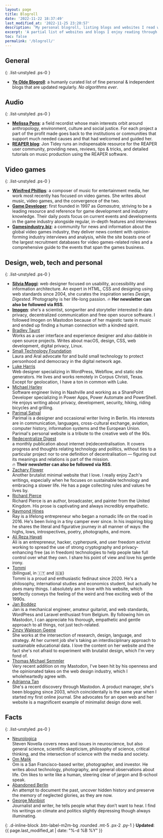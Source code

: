 ```yaml
---
layout: page
title: Blogroll
date: '2022-11-22 18:37:49'
last_modified_at: '2022-11-25 23:20:57'
description: 'My personal blogroll, listing blogs and websites I read within a curated platform that has no algorithm.'
excerpt: 'A partial list of websites and blogs I enjoy reading through RSS feeds.'
toc: false
permalink: '/blogroll/'
---
```

## General

{: .list-unstyled .ps-0 }
- [**Ye Olde Blogroll**](https://blogroll.org/): a humanly curated list of fine personal & independent blogs that are updated regularly. _No algorithms ever_.

## Audio

{: .list-unstyled .ps-0 }
- [**Melissa Pons**](https://melissapons.com/): a field recordist whose main interests orbit around anthropology, environment, culture and social justice. For each project a part of the profit made goes back to the institutions or communities that support much needed causes and that had welcomed and guided her.
- [**REAPER blog**](https://reaperblog.net/): Jon Tidey runs an indispensable resource for the REAPER user community, providing news, reviews, tips & tricks, and detailed tutorials on music production using the REAPER software.

## Video games

{: .list-unstyled .ps-0 }
- [**Winifred Phillips**](https://winifredphillips.wpcomstaging.com/): a composer of music for entertainment media, her work most recently has focused on video games. She writes about music, video games, and the convergence of the two.
- [**Game Developer**](https://www.gamedeveloper.com/blogs): first founded in 1997 as _Gamasutra_, striving to be a leading resource and reference for game development and industry knowledge. Their daily posts focus on current events and developments in the game industry alongside regular, in-depth features and interviews
- [**Gamesindustry.biz**](https://www.gamesindustry.biz/): a community for news and information about the global video games industry, they deliver news content with opinion-forming industry interviews and analysis, while the site boasts one of the largest recruitment databases for video games-related roles and a comprehensive guide to the events that span the games business.

## Design, web, tech and personal

{: .list-unstyled .ps-0 }
- [**Silvia Maggi**](https://silviamaggidesign.com): web designer focused on usability, accessibility and information architecture. An expert in HTML, CSS and designing using web standards since 2004, she curates the inspiration series _Design, Digested_. Photography is her life-long passion. 🔥 **Her newsletter can also be followed via RSS**. 
- [**Imogen**](https://write.as/imgn/): she's a scientist, songwriter and storyteller interested in data privacy, decentralized communication and free open source software. I followed Imogen on Mastodon because of her majestic taste in music and ended up finding a human connection with a kindred spirit.
- [Bradley Taunt](https://tdarb.org/)<br>Works as a user interface and experience designer and also dabble in open source projects. Writes about macOS, design, CSS, web development, digital privacy, Linux.
- [Small Technology Foundation](https://small-tech.org/news/)<br>Laura and Aral advocate for and build small technology to protect personhood and democracy in the digital network age.
- [Luke Harris](https://www.lkhrs.com)<br>Web designer specializing in WordPress, Webflow, and static site generators. He lives and works remotely in Corpus Christi, Texas. Except for geolocation, I have a ton in common with Luke.
- [Michael Harley](https://obsolete29.com/)<br>Software engineer living in Nashville and working as a SharePoint Developer specializing in Power Apps, Power Automate and PowerShell. He enjoys writing about privacy, development, security, hiking, riding bicycles and grilling.
- [Parimal Satyal](https://neustadt.fr)<br>Parimal is a designer and occasional writer living in Berlin. His interests are in communication, languages, cross-cultural exchange, aviation, computer history, information systems and the European Union. Parimal's personal website is a tribute to the creative web of the 90s.
- [Redecentralize Digest](https://redecentralize.org/redigest/)<br>a monthly publication about internet (re)decentralisation. It covers progress and thoughts relating technology and politics, without ties to a particular project nor to one definition of decentralisation — figuring out its meanings and relations is part of the mission.<br>🔥 **Their newsletter can also be followed via RSS**.
- [Zachary Flower](http://flower.codes/)<br>Another brutalist minimal website that I love. I really enjoy Zach's writings, especially when he focuses on sustainable technology and embracing a slower life. He has a page collecting rules and values he lives by.
- [Richard Pierce](https://tettig.com/)<br>Richard Pierce is an author, broadcaster, and painter from the United Kingdom. His prose is captivating and always incredibly empathetic.
- [Raymond Hines](https://alongtheray.com)<br>Ray is a lifelong entrepreneur who began a nomadic life on the road in 2016. He's been living in a tiny camper ever since. In his inspiring blog he shares the literal and figurative journey in all manner of ways: the highs, lows, introspectives, poetry, photographs, and more.
- [Ali Reza Hayati](https://alirezahayati.com/)<br>Ali is an entrepreneur, hacker, cypherpunk, and user freedom activist working to spread the use of strong cryptography and privacy-enhancing free (as in freedom) technologies to help people take full control over what they own. I share his point of view and love his gentle irony.
- [Tommi](https://tommi.space/zibenglish)<br>(bilingual, in 🇮🇹 and 🇬🇧)<br>Tommi is a proud and enthusiastic fedinaut since 2020. He's a philosophy, international studies and economics student, but actually he does many things. I absolutely am in love with his website, which perfectly conveys the feeling of the weird and free exciting web of the 1990s.
- [Jan Boddez](https://jan.boddez.net/)<br>Jan is a mechanical engineer, amateur guitarist, and web standards, WordPress and Laravel enthusiast from Belgium. By following him on Mastodon, I can appreciate his thorough, empathetic and gentle approach to all things, not just tech-related.
- [Zinzy Waleson Geene](https://www.zinzy.website)<br>She works at the intersection of research, design, language, and strategy. At her current job she's taking an interdisciplinary approach to sustainable educational data. I love the content on her website and the fact she's not afraid to experiment with brutalist design, which I'm very fond of.
- [Thomas Michael Semmler](https://helloyes.dev/)<br>Very recent addition on my Mastodon, I've been hit by his openness and the opinionated takes on the web design industry, which I wholeheartedly agree with.
- [Adrianna Tan](https://popagandhi.com)<br>She's a recent discovery through Mastodon. A product manager, she's been blogging since 2003, which coincidentally is the same year when I started my first online journal. She advocates for an open web and her website is a magnificent example of minimalist design done well.

## Facts

{: .list-unstyled .ps-0 }
- [Neurologica](https://theness.com/neurologicablog)<br>Steven Novella covers news and issues in neuroscience, but also general science, scientific skepticism, philosophy of science, critical thinking, and the intersection of science with the media and society.
- [Om Malik](https://om.co/)<br>Om is a San Francisco-based writer, photographer, and investor. He writes about technology, photography, and general observations about life. Om likes to write like a human, steering clear of jargon and B-school speak.
- [Abandoned Berlin](https://www.abandonedberlin.com)<br>An attempt to document the past, uncover hidden history and preserve the memory of neglected glories, as they are now.
- [George Monbiot](https://www.monbiot.com/)<br>Journalist and writer, he tells people what they don’t want to hear. I find his writings on climate and politics slightly depressing though always illuminating.

{: .d-inline-block .btn-label-m2m-bg .rounded .mt-5 .px-2 .py-1 }
**Updated**: {{ page.last_modified_at | date: "%-d %B %Y" }}